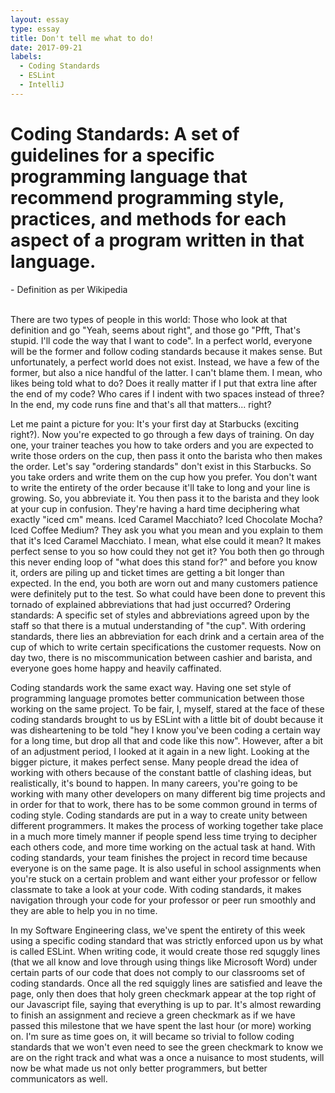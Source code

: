 ```yaml
---
layout: essay
type: essay
title: Don't tell me what to do!
date: 2017-09-21
labels:
  - Coding Standards
  - ESLint
  - IntelliJ
---
```


<h1>Coding Standards: A set of guidelines for a specific programming language that recommend programming style, practices, and methods for each aspect of a program written in that language.</h1>
- Definition as per Wikipedia
<br>
<br>

<p>	There are two types of people in this world: Those who look at that definition and go "Yeah, seems about right", and those go "Pfft, That's stupid. I'll code the way that I want to code". In a perfect world, everyone will be the former and follow coding standards because it makes sense. But unfortunately, a perfect world does not exist. Instead, we have a few of the former, but also a nice handful of the latter. I can't blame them. I mean, who likes being told what to do? Does it really matter if I put that extra line after the end of my code? Who cares if I indent with two spaces instead of three? In the end, my code runs fine and that's all that matters... right?</p>
  
<p>  Let me paint a picture for you: It's your first day at Starbucks (exciting right?). Now you're expected to go through a few days of training. On day one, your trainer teaches you how to take orders and you are expected to write those orders on the cup, then pass it onto the barista who then makes the order. Let's say "ordering standards" don't exist in this Starbucks. So you take orders and write them on the cup how you prefer. You don't want to write the entirety of the order because it'll take to long and your line is growing. So, you abbreviate it. You then pass it to the barista and they look at your cup in confusion. They're having a hard time deciphering what exactly "iced cm" means. Iced Caramel Macchiato? Iced Chocolate Mocha? Iced Coffee Medium? They ask you what you mean and you explain to them that it's Iced Caramel Macchiato. I mean, what else could it mean? It makes perfect sense to you so how could they not get it? You both then go through this never ending loop of "what does this stand for?" and before you know it, orders are piling up and ticket times are getting a bit longer than expected. In the end, you both are worn out and many customers patience were definitely put to the test. So what could have been done to prevent this tornado of explained abbreviations that had just occurred? Ordering standards: A specific set of styles and abbreviations agreed upon by the staff so that there is a mutual understanding of "the cup". With ordering standards, there lies an abbreviation for each drink and a certain area of the cup of which to write certain specifications the customer requests. Now on day two, there is no miscommunication between cashier and barista, and everyone goes home happy and heavily caffinated.</p>
  
 <p> Coding standards work the same exact way. Having one set style of programming language promotes better communication between those working on the same project. To be fair, I, myself, stared at the face of these coding standards brought to us by ESLint with a little bit of doubt because it was disheartening to be told "hey I know you've been coding a certain way for a long time, but drop all that and code like this now". However, after a bit of an adjustment period, I looked at it again in a new light. Looking at the bigger picture, it makes perfect sense. Many people dread the idea of working with others because of the constant battle of clashing ideas, but realistically, it's bound to happen. In many careers, you're going to be working with many other developers on many different big time projects and in order for that to work, there has to be some common ground in terms of coding style. Coding standards are put in a way to create unity between different programmers. It makes the process of working together take place in a much more timely manner if people spend less time trying to decipher each others code, and more time working on the actual task at hand. With coding standards, your team finishes the project in record time because everyone is on the same page. It is also useful in school assignments when you're stuck on a certain problem and want either your professor or fellow classmate to take a look at your code. With coding standards, it makes navigation through your code for your professor or peer run smoothly and they are able to help you in no time.</p>

<p>  In my Software Engineering class, we've spent the entirety of this week using a specific coding standard that was strictly enforced upon us by what is called ESLint. When writing code, it would create those red squggly lines (that we all know and love through using things like Microsoft Word) under certain parts of our code that does not comply to our classrooms set of coding standards. Once all the red squiggly lines are satisfied and leave the page, only then does that holy green checkmark appear at the top right of our Javascript file, saying that everything is up to par. It's almost rewarding to finish an assignment and recieve a green checkmark as if we have passed this milestone that we have spent the last hour (or more) working on. I'm sure as time goes on, it will became so trivial to follow coding standards that we won't even need to see the green checkmark to know we are on the right track and what was a once a nuisance to most students, will now be what made us not only better programmers, but better communicators as well.</p>

